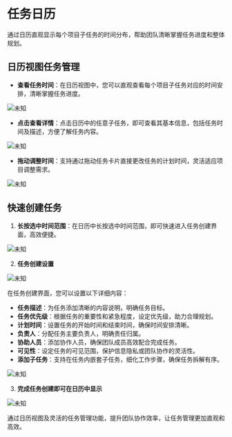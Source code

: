# 任务日历

通过日历直观显示每个项目子任务的时间分布，帮助团队清晰掌握任务进度和整体规划。

## 日历视图任务管理  
- **查看任务时间**：在日历视图中，您可以直观查看每个项目子任务对应的时间安排，清晰掌握任务进度。  

![未知](/images/clander_1.png)
- **点击查看详情**：点击日历中的任意子任务，即可查看其基本信息，包括任务时间及描述，方便了解任务内容。

![未知](/images/clander_2.png)
- **拖动调整时间**：支持通过拖动任务卡片直接更改任务的计划时间，灵活适应项目调整需求。  

![未知](/images/clander_3.png)

## 快速创建任务 
1.  **长按选中时间范围**：在日历中长按选中时间范围，即可快速进入任务创建界面，高效便捷。  

![未知](/images/clander_4.png)

2. **任务创建设置**  

![未知](/images/clander_5.png) 

在任务创建界面，您可以设置以下详细内容：
- **任务描述**：为任务添加清晰的内容说明，明确任务目标。  
- **任务优先级**：根据任务的重要性和紧急程度，设定优先级，助力合理规划。  
- **计划时间**：设置任务的开始时间和结束时间，确保时间安排清晰。  
- **负责人**：分配任务主要负责人，明确责任归属。  
- **协助人员**：添加协作人员，确保团队成员高效配合完成任务。  
- **可见性**：设定任务的可见范围，保护信息隐私或团队协作的灵活性。  
- **添加子任务**：支持在任务内嵌套子任务，细化工作步骤，确保任务拆解有序。  

![未知](/images/clander_6.png)

3. **完成任务创建即可在日历中显示** 

![未知](/images/clander_7.png)

通过日历视图及灵活的任务管理功能，提升团队协作效率，让任务管理更加直观和高效。